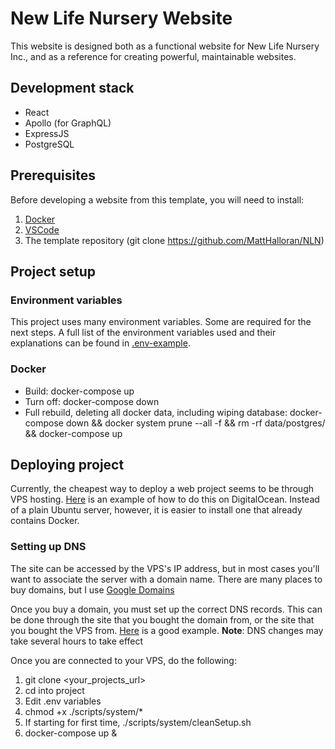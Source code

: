 
# New Life Nursery Website
This website is designed both as a functional website for New Life Nursery Inc., and as a reference for creating powerful, maintainable websites.

## Development stack
* React
* Apollo (for GraphQL)
* ExpressJS
* PostgreSQL

## Prerequisites
Before developing a website from this template, you will need to install:   
1. [Docker](https://www.docker.com/)
2. [VSCode](https://code.visualstudio.com/)
3. The template repository (git clone https://github.com/MattHalloran/NLN)

## Project setup
### Environment variables
This project uses many environment variables. Some are required for the next steps. A full list of the environment variables used and their explanations can be found in [.env-example](https://github.com/MattHalloran/NLN/blob/master/.env-example).
### Docker  
- Build: docker-compose up
- Turn off: docker-compose down
- Full rebuild, deleting all docker data, including wiping database: docker-compose down && docker system prune --all -f && rm -rf data/postgres/ && docker-compose up


## Deploying project
Currently, the cheapest way to deploy a web project seems to be through VPS hosting. [Here](https://www.digitalocean.com/community/tutorials/how-to-set-up-an-ubuntu-20-04-server-on-a-digitalocean-droplet) is an example of how to do this on DigitalOcean. Instead of a plain Ubuntu server, however, it is easier to install one that already contains Docker.

### Setting up DNS
The site can be accessed by the VPS's IP address, but in most cases you'll want to associate the server with a domain name. There are many places to buy domains, but I use [Google Domains](https://domains.google)

Once you buy a domain, you must set up the correct DNS records. This can be done through the site that you bought the domain from, or the site that you bought the VPS from. [Here](https://www.youtube.com/watch?v=wYDDYahCg60) is a good example. **Note**: DNS changes may take several hours to take effect

Once you are connected to your VPS, do the following:
1. git clone <your_projects_url>
2. cd into project
3. Edit .env variables
4. chmod +x ./scripts/system/*
5. If starting for first time, ./scripts/system/cleanSetup.sh
6. docker-compose up &